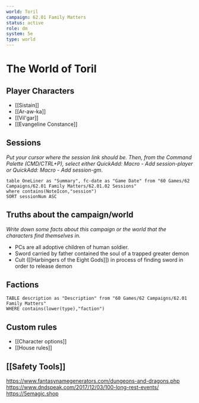 ```yaml
---
world: Toril
campaign: 62.01 Family Matters
status: active
role: dm
system: 5e
type: world
---
```

# The World of Toril

## Player Characters

- [[Sistain]]
- [[Ar-aw-ka]]
- [[Vil'gar]]
- [[Evangeline Constance]]

## Sessions

*Put your cursor where the session link should be. Then, from the Command Palette (CMD/CTRL+P), select either QuickAdd: Macro - Add session-player or QuickAdd: Macro - Add session-gm*.


```dataview
table OneLiner as "Summary", fc-date as "Game Date" from "60 Games/62 Campaigns/62.01 Family Matters/62.01.02 Sessions"
where contains(NoteIcon,"session")
SORT sessionNum ASC
```

## Truths about the campaign/world

*Write down some facts about this campaign or the world that the characters find themselves in.*

- PCs are all adoptive children of human soldier.
- Sword carried by father contained the soul of a trapped greater demon
- Cult ([[Harbingers of the Eight Gods]]) in process of finding sword in order to release demon


## Factions

```dataview
TABLE description as "Description" from "60 Games/62 Campaigns/62.01 Family Matters"
WHERE contains(lower(type),"faction")
```

## Custom rules

- [[Character options]]
- [[House rules]]

## [[Safety Tools]]
https://www.fantasynamegenerators.com/dungeons-and-dragons.php
https://www.dndspeak.com/2017/12/03/100-long-rest-events/
https://5emagic.shop


